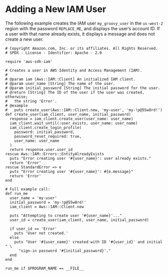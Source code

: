# Adding a New IAM User<a name="iam-example-add-user"></a>

The following example creates the IAM user `my_groovy_user` in the `us-west-2` region with the password `REPLACE_ME`, and displays the user’s account ID\. If a user with that name already exists, it displays a message and does not create a new user\.

```
# Copyright Amazon.com, Inc. or its affiliates. All Rights Reserved.
# SPDX - License - Identifier: Apache - 2.0

require 'aws-sdk-iam'

# Creates a user in AWS Identity and Access Management (IAM).
#
# @param iam [Aws::IAM::Client] An initialized IAM client.
# @param user_name [String] The name of the user.
# @param initial_password [String] The initial password for the user.
# @return [String] The ID of the user if the user was created, otherwise;
#   the string 'Error'.
# @example
#   puts create_user(Aws::IAM::Client.new, 'my-user', 'my-!p@55w0rd!')
def create_user(iam_client, user_name, initial_password)
  response = iam_client.create_user(user_name: user_name)
  iam_client.wait_until(:user_exists, user_name: user_name)
  iam_client.create_login_profile(
    password: initial_password,
    password_reset_required: true,
    user_name: user_name
  )
  return response.user.user_id
rescue Aws::IAM::Errors::EntityAlreadyExists
  puts "Error creating user '#{user_name}': user already exists."
  return 'Error'
rescue StandardError => e
  puts "Error creating user '#{user_name}': #{e.message}"
  return 'Error'
end

# Full example call:
def run_me
  user_name = 'my-user'
  initial_password = 'my-!p@55w0rd!'
  iam_client = Aws::IAM::Client.new

  puts "Attempting to create user '#{user_name}'..."
  user_id = create_user(iam_client, user_name, initial_password)

  if user_id == 'Error'
    puts 'User not created.'
  else
    puts "User '#{user_name}' created with ID '#{user_id}' and initial " \
      "sign-in password '#{initial_password}'."
  end
end

run_me if $PROGRAM_NAME == __FILE__
```